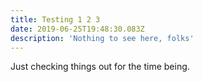 ```yaml
---
title: Testing 1 2 3
date: 2019-06-25T19:48:30.083Z
description: 'Nothing to see here, folks'
---
```

Just checking things out for the time being.
